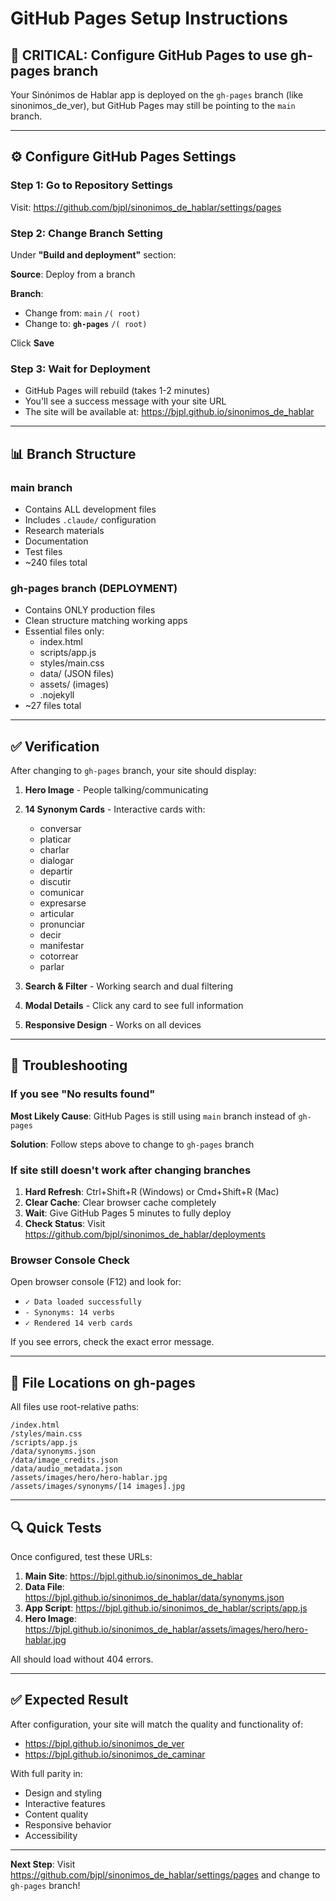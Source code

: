 # GitHub Pages Setup Instructions

## 🚨 CRITICAL: Configure GitHub Pages to use gh-pages branch

Your Sinónimos de Hablar app is deployed on the `gh-pages` branch (like sinonimos_de_ver), but GitHub Pages may still be pointing to the `main` branch.

---

## ⚙️ Configure GitHub Pages Settings

### Step 1: Go to Repository Settings
Visit: https://github.com/bjpl/sinonimos_de_hablar/settings/pages

### Step 2: Change Branch Setting
Under **"Build and deployment"** section:

**Source**: Deploy from a branch

**Branch**:
- Change from: `main` `/( root)`
- Change to: **`gh-pages`** `/( root)`

Click **Save**

### Step 3: Wait for Deployment
- GitHub Pages will rebuild (takes 1-2 minutes)
- You'll see a success message with your site URL
- The site will be available at: https://bjpl.github.io/sinonimos_de_hablar

---

## 📊 Branch Structure

### main branch
- Contains ALL development files
- Includes `.claude/` configuration
- Research materials
- Documentation
- Test files
- ~240 files total

### gh-pages branch (DEPLOYMENT)
- Contains ONLY production files
- Clean structure matching working apps
- Essential files only:
  - index.html
  - scripts/app.js
  - styles/main.css
  - data/ (JSON files)
  - assets/ (images)
  - .nojekyll
- ~27 files total

---

## ✅ Verification

After changing to `gh-pages` branch, your site should display:

1. **Hero Image** - People talking/communicating
2. **14 Synonym Cards** - Interactive cards with:
   - conversar
   - platicar
   - charlar
   - dialogar
   - departir
   - discutir
   - comunicar
   - expresarse
   - articular
   - pronunciar
   - decir
   - manifestar
   - cotorrear
   - parlar

3. **Search & Filter** - Working search and dual filtering
4. **Modal Details** - Click any card to see full information
5. **Responsive Design** - Works on all devices

---

## 🐛 Troubleshooting

### If you see "No results found"

**Most Likely Cause**: GitHub Pages is still using `main` branch instead of `gh-pages`

**Solution**: Follow steps above to change to `gh-pages` branch

### If site still doesn't work after changing branches

1. **Hard Refresh**: Ctrl+Shift+R (Windows) or Cmd+Shift+R (Mac)
2. **Clear Cache**: Clear browser cache completely
3. **Wait**: Give GitHub Pages 5 minutes to fully deploy
4. **Check Status**: Visit https://github.com/bjpl/sinonimos_de_hablar/deployments

### Browser Console Check

Open browser console (F12) and look for:
- `✓ Data loaded successfully`
- `- Synonyms: 14 verbs`
- `✓ Rendered 14 verb cards`

If you see errors, check the exact error message.

---

## 📁 File Locations on gh-pages

All files use root-relative paths:

```
/index.html
/styles/main.css
/scripts/app.js
/data/synonyms.json
/data/image_credits.json
/data/audio_metadata.json
/assets/images/hero/hero-hablar.jpg
/assets/images/synonyms/[14 images].jpg
```

---

## 🔍 Quick Tests

Once configured, test these URLs:

1. **Main Site**: https://bjpl.github.io/sinonimos_de_hablar
2. **Data File**: https://bjpl.github.io/sinonimos_de_hablar/data/synonyms.json
3. **App Script**: https://bjpl.github.io/sinonimos_de_hablar/scripts/app.js
4. **Hero Image**: https://bjpl.github.io/sinonimos_de_hablar/assets/images/hero/hero-hablar.jpg

All should load without 404 errors.

---

## ✅ Expected Result

After configuration, your site will match the quality and functionality of:
- https://bjpl.github.io/sinonimos_de_ver
- https://bjpl.github.io/sinonimos_de_caminar

With full parity in:
- Design and styling
- Interactive features
- Content quality
- Responsive behavior
- Accessibility

---

**Next Step**: Visit https://github.com/bjpl/sinonimos_de_hablar/settings/pages and change to `gh-pages` branch!
